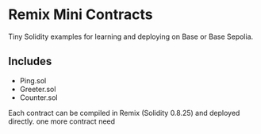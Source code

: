 # Remix Mini Contracts

Tiny Solidity examples for learning and deploying on Base or Base Sepolia.

## Includes
- Ping.sol
- Greeter.sol
- Counter.sol

Each contract can be compiled in Remix (Solidity 0.8.25) and deployed directly.
one more contract need
